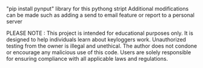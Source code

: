"pip install pynput" library for this pythong stript 
Additional modifications can be made such as adding a send to email feature or report to a personal server



PLEASE NOTE : This project is intended for educational purposes only. It is designed to help individuals learn about keyloggers work. Unauthorized testing from the owner is illegal and unethical. The author does not condone or encourage any malicious use of this code. Users are solely responsible for ensuring compliance with all applicable laws and regulations.
